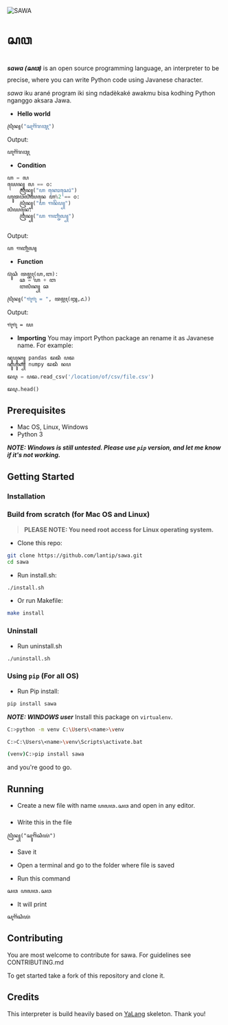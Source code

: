![SAWA](icons/sawa_logo.png "Sawa")
# ꦱꦮ


**_sawa (ꦱꦮ)_** is an open source programming language, an interpreter to be precise, where you can write Python code using Javanese character.

_sawa_ iku arané program iki sing ndadèkaké awakmu bisa kodhing Python nganggo aksara Jawa.



- **Hello world** 
```python
ꦥꦿꦶꦤ꧀("ꦱꦸꦒꦼꦁꦫꦮꦸꦃ")
```
Output:
```bash
ꦲꦸꦒꦼꦁꦫꦮꦸꦃ
```

- **Condition** 
```python
ꦲ = ꧗
ꦪꦺꦤ꧀ ꧗ == ꧐:
    ꦥꦿꦶꦤ꧀("ꦲ ꦏꦺꦴꦱꦺꦴꦁ")
ꦲꦸꦠꦮꦭꦶꦪꦤꦺ ꦲ%2 == ꧐:
    ꦥꦿꦶꦤ꧀("ꦲ ꦒꦤꦼꦥ꧀")
ꦭꦶꦪꦤꦺ:
    ꦥꦿꦶꦤ꧀("ꦲ ꦒꦚ꧀ꦗꦶꦭ꧀")
    
```
Output:
```bash
ꦲ ꦒꦚ꧀ꦗꦶꦭ꧀
```

- **Function** 
```python
ꦥ꦳ꦸꦁꦱꦶ ꦠꦩ꧀ꦧꦃ(ꦲ,ꦧ):
    ꦕ = ꦲ + ꦧ
    ꦧꦭꦶꦏ꧀ ꦕ

ꦥꦿꦶꦤ꧀("ꦒꦸꦁꦒꦸꦁ = ", ꦠꦩ꧀ꦧꦃ(꧓,꧖))

```
Output:
```bash
ꦒꦸꦁꦒꦸꦁ = ꧙
```

- **Importing** 
You may import Python package an rename it as Javanese name. For example:
```python
ꦗꦸꦥꦸꦏ꧀ pandas ꦢꦢꦶ ꦥꦢ
ꦗꦸꦥꦸꦏ꧀ numpy ꦢꦢꦶ ꦤꦥ

ꦢꦉ = ꦥꦢ.read_csv('/location/of/csv/file.csv')

ꦢꦉ.head()

```


## Prerequisites
- Mac OS, Linux, Windows
- Python 3

***NOTE: Windows is still _untested_. Please use `pip` version, and let me know if it's not working.***

## Getting Started
### Installation

### Build from scratch (for Mac OS and Linux)
> **PLEASE NOTE: You need root access for Linux operating system.**
- Clone this repo:
```bash
git clone https://github.com/lantip/sawa.git
cd sawa
```
- Run install.sh:
```bash
./install.sh
```

- Or run Makefile:
```bash
make install
```

### Uninstall
- Run uninstall.sh
```bash
./uninstall.sh
```
### Using `pip` (For all OS)
- Run Pip install:
```bash
pip install sawa
```

***NOTE: WINDOWS user***
Install this package on `virtualenv`.

```bash
C:>python -m venv C:\Users\<name>\venv

C:>C:\Users\<name>\venv\Scripts\activate.bat

(venv)C:>pip install sawa
```

and you're good to go.



## Running

- Create a new file with name `ꦲꦭꦮ.ꦱꦮ` and open in any editor.

- Write this in the file

```vim
ꦥꦿꦶꦤ꧀("ꦱꦸꦒꦼꦁꦱꦶꦪꦁ")
```

- Save it

- Open a terminal and go to the folder where file is saved

- Run this command

```bash
ꦱꦮ ꦲꦭꦮ.ꦱꦮ
```

- It will print 

```bash
ꦱꦸꦒꦼꦁꦱꦶꦪꦁ
```

## Contributing

You are most welcome to contribute for sawa.
For guidelines see CONTRIBUTING.md

To get started take a fork of this repository and clone it.

## Credits
This interpreter is build heavily based on [YaLang](https://github.com/yalang) skeleton. Thank you!